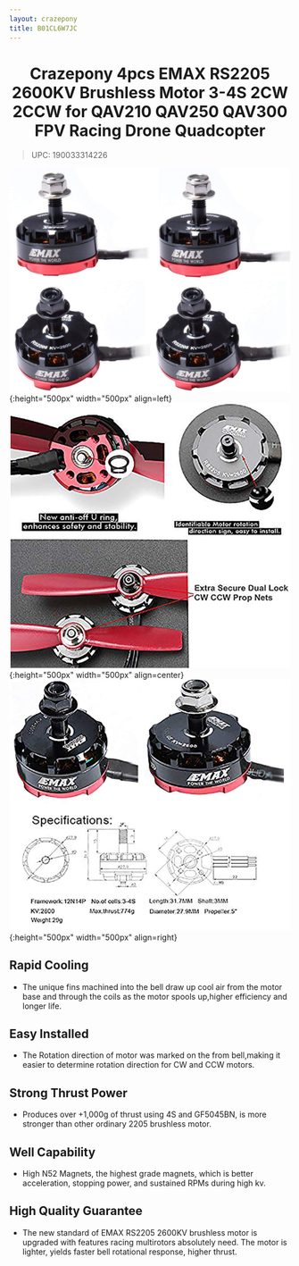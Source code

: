 ```yaml
---
layout: crazepony
title: B01CL6W7JC
---
```


#   
#  <center>Crazepony 4pcs EMAX RS2205 2600KV Brushless Motor 3-4S 2CW 2CCW for QAV210 QAV250 QAV300 FPV Racing Drone Quadcopter</center>

> UPC: 190033314226

![](/assets/img/motor_2600kv_1.png){:height="500px" width="500px" align=left}
![](/assets/img/motor_2600kv_2.png){:height="500px" width="500px" align=center}
![](/assets/img/motor_2600kv_3.png){:height="500px" width="500px" align=right}

## Rapid Cooling
+ The unique fins machined into the bell draw up cool air from the motor base and through the coils as the motor spools up,higher efficiency and longer life.

## Easy Installed
+ The Rotation direction of motor was marked on the from bell,making it easier to determine rotation direction for CW and CCW motors.

## Strong Thrust Power
+ Produces over +1,000g of thrust using 4S and GF5045BN, is more stronger than other ordinary 2205 brushless motor.

## Well Capability
+ High N52 Magnets, the highest grade magnets, which is better acceleration, stopping power, and sustained RPMs during high kv.
	
## High Quality Guarantee
+ The new standard of EMAX RS2205 2600KV brushless motor is upgraded with features racing multirotors absolutely need. The motor is lighter, yields faster bell rotational response, higher thrust.

